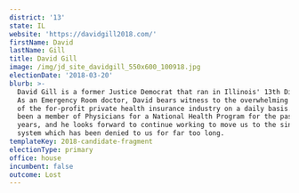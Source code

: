 ```yaml
---
district: '13'
state: IL
website: 'https://davidgill2018.com/'
firstName: David
lastName: Gill
title: David Gill
image: /img/jd_site_davidgill_550x600_100918.jpg
electionDate: '2018-03-20'
blurb: >-
  David Gill is a former Justice Democrat that ran in Illinois' 13th District.
  As an Emergency Room doctor, David bears witness to the overwhelming failures
  of the for-profit private health insurance industry on a daily basis. He’s
  been a member of Physicians for a National Health Program for the past 25
  years, and he looks forward to continue working to move us to the single-payer
  system which has been denied to us for far too long.
templateKey: 2018-candidate-fragment
electionType: primary
office: house
incumbent: false
outcome: Lost
---
```

